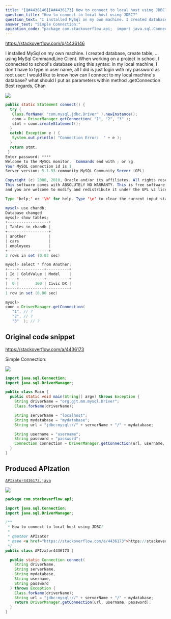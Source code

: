 ```yaml
---
title: "[Q#4436146][A#4436173] How to connect to local host using JDBC?"
question_title: "How to connect to local host using JDBC?"
question_text: "I installed MySql on my own machine. I created database, create table, ... using MySql CommandLine Client. When working on a project in school, I connected to school's database using this syntax: In my local machine, I don't have to type in user name, all I did is just login with my password as root user: I would like to know how can I connect to my local machine's database? what should I put as parameters within method .getConnection Best regards, Chan"
answer_text: "Simple Connection:"
apization_code: "package com.stackoverflow.api;  import java.sql.Connection; import java.sql.DriverManager;  /**  * How to connect to local host using JDBC?  *  * @author APIzator  * @see <a href=\"https://stackoverflow.com/a/4436173\">https://stackoverflow.com/a/4436173</a>  */ public class APIzator4436173 {    public static Connection connect(     String driverName,     String serverName,     String mydatabase,     String username,     String password   ) throws Exception {     Class.forName(driverName);     String url = \"jdbc:mysql://\" + serverName + \"/\" + mydatabase;     return DriverManager.getConnection(url, username, password);   } }"
---
```


https://stackoverflow.com/q/4436146

I installed MySql on my own machine. I created database, create table, ... using MySql CommandLine Client. When working on a project in school, I connected to school&#x27;s database using this syntax:
In my local machine, I don&#x27;t have to type in user name, all I did is just login with my password as root user:
I would like to know how can I connect to my local machine&#x27;s database? what should I put as parameters within method .getConnection
Best regards,
Chan


<div class="code-logo"><img src="/stackoverflow.png" /></div>

```java
public static Statement connect() {
  try {
   Class.forName( "com.mysql.jdbc.Driver" ).newInstance();
   conn = DriverManager.getConnection( "1", "2", "3" );
   stmt = conn.createStatement();
  }
  catch( Exception e ) {
   System.out.println( "Connection Error:  " + e );
  }
  return stmt;
 }
Enter password: ****
Welcome to the MySQL monitor.  Commands end with ; or \g.
Your MySQL connection id is 1
Server version: 5.1.53-community MySQL Community Server (GPL)

Copyright (c) 2000, 2010, Oracle and/or its affiliates. All rights reserved.
This software comes with ABSOLUTELY NO WARRANTY. This is free software,
and you are welcome to modify and redistribute it under the GPL v2 license

Type 'help;' or '\h' for help. Type '\c' to clear the current input statement.

mysql> use chandb;
Database changed
mysql> show tables;
+------------------+
| Tables_in_chandb |
+------------------+
| another          |
| cars             |
| employees        |
+------------------+
3 rows in set (0.03 sec)

mysql> select * from Another;
+----+-----------+----------+
| Id | GoldValue | Model    |
+----+-----------+----------+
|  0 |       100 | Civic DX |
+----+-----------+----------+
1 row in set (0.00 sec)

mysql>
conn = DriverManager.getConnection( 
   "1", // ?
   "2", // ?
   "3"  ); // ?
```


## Original code snippet

https://stackoverflow.com/a/4436173

Simple Connection:

<div class="code-logo"><img src="/stackoverflow.png" /></div>

```java
import java.sql.Connection;
import java.sql.DriverManager;

public class Main {
  public static void main(String[] argv) throws Exception {
    String driverName = "org.gjt.mm.mysql.Driver";
    Class.forName(driverName);

    String serverName = "localhost";
    String mydatabase = "mydatabase";
    String url = "jdbc:mysql://" + serverName + "/" + mydatabase; 

    String username = "username";
    String password = "password";
    Connection connection = DriverManager.getConnection(url, username, password);
  }
}
```

## Produced APIzation

[`APIzator4436173.java`](https://github.com/pasqualesalza/apization/raw/main/data/search/APIzator4436173.java)

<div class="code-logo"><img src="/apizator.png" /></div>

```java
package com.stackoverflow.api;

import java.sql.Connection;
import java.sql.DriverManager;

/**
 * How to connect to local host using JDBC?
 *
 * @author APIzator
 * @see <a href="https://stackoverflow.com/a/4436173">https://stackoverflow.com/a/4436173</a>
 */
public class APIzator4436173 {

  public static Connection connect(
    String driverName,
    String serverName,
    String mydatabase,
    String username,
    String password
  ) throws Exception {
    Class.forName(driverName);
    String url = "jdbc:mysql://" + serverName + "/" + mydatabase;
    return DriverManager.getConnection(url, username, password);
  }
}

```